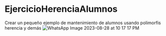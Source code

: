 # EjercicioHerenciaAlumnos
Crear un pequeño ejemplo de mantenimiento de alumnos usando polimorfis herencia y demás
![WhatsApp Image 2023-08-28 at 10 17 17 PM](https://github.com/Benji379/EjercicioHerenciaAlumnos/assets/108637204/61b19c07-89c7-493d-90e2-844a165f4b7c)
